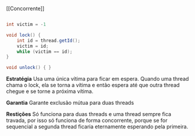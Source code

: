[[Concorrente]]

```java

int victim = -1

void lock() {
	int id = thread.getId();
	victim = id;
	while (victim == id);
}

void unlock() { }

```

**Estratégia**
	Usa uma única vítima para ficar em espera. Quando uma thread chama o lock, ela se torna a vítima e então espera até que outra thread chegue e se torne a próxima vítima.

**Garantia**
	Garante exclusão mútua para duas threads

**Restições**
	Só funciona para duas threads e uma thread sempre fica travada, por isso só funciona de forma concorrente, porque se for sequencial a segunda thread ficaria eternamente esperando pela primeira.
